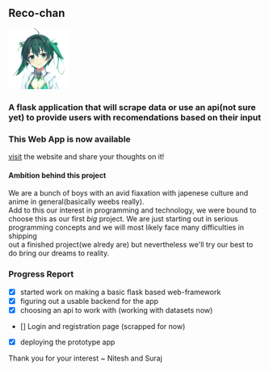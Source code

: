 ## Reco-chan 
<img src="/media/pygirl.png" alt="anipy" width="120" length="200"/>

### A flask application that will scrape data or use an api(not sure yet) to provide users with recomendations based on their input 

### This Web App is now available

[visit](https://recochan.herokuapp.com/) the website and share your thoughts on it! 

#### Ambition behind this project 


We are a bunch of boys with an avid fiaxation with japenese culture and anime in general(basically weebs really).  
Add to this our interest in programming and technology, we were bound to choose this as our first _big_ project.
We are just starting out in serious programming concepts and we will most likely face many difficulties in shipping  
out a finished project(we alredy are) but nevertheless we'll try our best to do bring our dreams to reality.

### Progress Report   

- [x] started work on making a basic flask based web-framework
- [x] figuring out a usable backend for the app 
- [x] choosing an api to work with (working with datasets now)
- [] Login and registration page (scrapped for now)
- [x] deploying the prototype app 



Thank you for your interest ~ Nitesh and Suraj 
